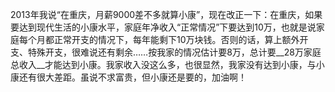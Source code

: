 2013年我说“在重庆，月薪9000差不多就算小康”，现在改正一下：在重庆，如果要达到现代生活的小康水平，家庭年净收入“正常情况”下要达到10万，也就是说家庭每个月都正常开支的情况下，每年能剩下10万块钱。否则的话，算上额外开支、特殊开支，很难说还有剩余……按我家的情况估计要8万，总计要__28万家庭总收入__才能达到小康。我家收入没这么多，也很显然，我家没有达到小康，与小康还有很大差距。虽说不求富贵，但小康还是要的，加油啊！